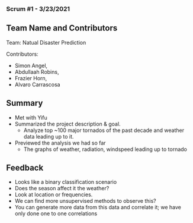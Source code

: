 ### Scrum #1 - 3/23/2021

## Team Name and Contributors

Team: Natual Disaster Prediction  

Contributors:  
- Simon Angel,
- Abdullaah Robins, 
- Frazier Horn, 
- Alvaro Carrascosa  

## Summary

- Met with Yifu
- Summarized the project description & goal.
  - Analyze top ~100 major tornados of the past decade and weather data leading up to it.
- Previewed the analysis we had so far
  - The graphs of weather, radiation, windspeed leading up to tornado

## Feedback
- Looks like a binary classification scenario
- Does the season affect it the weather? 
- Look at location or frequencies.
- We can find more unsupervised methods to observe this?
- You can generate more data from this data and correlate it; we have only done one to one correlations